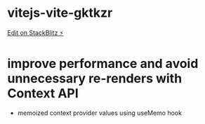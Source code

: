 # vitejs-vite-gktkzr

[Edit on StackBlitz ⚡️](https://stackblitz.com/edit/vitejs-vite-gktkzr)

# improve performance and avoid unnecessary re-renders with Context API

- memoized context provider values using useMemo hook
